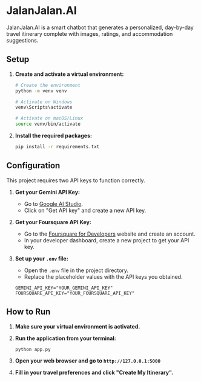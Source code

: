 
# JalanJalan.AI

JalanJalan.AI is a smart chatbot that generates a personalized, day-by-day travel itinerary complete with images, ratings, and accommodation suggestions.

## Setup

1.  **Create and activate a virtual environment:**
    ```bash
    # Create the environment
    python -m venv venv
    
    # Activate on Windows
    venv\Scripts\activate
    
    # Activate on macOS/Linux
    source venv/bin/activate
    ```

2.  **Install the required packages:**
    ```bash
    pip install -r requirements.txt
    ```

## Configuration

This project requires two API keys to function correctly.

1.  **Get your Gemini API Key:**
    -   Go to [Google AI Studio](https://aistudio.google.com/).
    -   Click on "Get API key" and create a new API key.

2.  **Get your Foursquare API Key:**
    -   Go to the [Foursquare for Developers](https://location.foursquare.com/developer/) website and create an account.
    -   In your developer dashboard, create a new project to get your API key.

3.  **Set up your `.env` file:**
    -   Open the `.env` file in the project directory.
    -   Replace the placeholder values with the API keys you obtained.
    ```
    GEMINI_API_KEY="YOUR_GEMINI_API_KEY"
    FOURSQUARE_API_KEY="YOUR_FOURSQUARE_API_KEY"
    ```

## How to Run

1.  **Make sure your virtual environment is activated.**

2.  **Run the application from your terminal:**
    ```bash
    python app.py
    ```

3.  **Open your web browser and go to `http://127.0.0.1:5000`**

4.  **Fill in your travel preferences and click "Create My Itinerary".**
